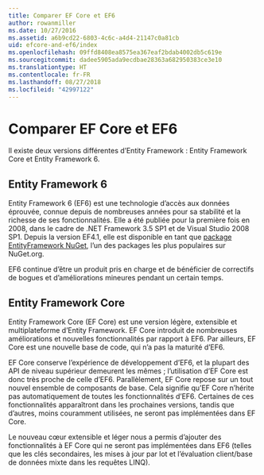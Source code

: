 ```yaml
---
title: Comparer EF Core et EF6
author: rowanmiller
ms.date: 10/27/2016
ms.assetid: a6b9cd22-6803-4c6c-a4d4-21147c0a81cb
uid: efcore-and-ef6/index
ms.openlocfilehash: 09ffd8408ea8575ea367eaf2bdab4002db5c619e
ms.sourcegitcommit: dadee5905ada9ecdbae28363a682950383ce3e10
ms.translationtype: HT
ms.contentlocale: fr-FR
ms.lasthandoff: 08/27/2018
ms.locfileid: "42997122"
---
```

# <a name="compare-ef-core--ef6"></a>Comparer EF Core et EF6

Il existe deux versions différentes d’Entity Framework : Entity Framework Core et Entity Framework 6.

## <a name="entity-framework-6"></a>Entity Framework 6

Entity Framework 6 (EF6) est une technologie d’accès aux données éprouvée, connue depuis de nombreuses années pour sa stabilité et la richesse de ses fonctionnalités. Elle a été publiée pour la première fois en 2008, dans le cadre de .NET Framework 3.5 SP1 et de Visual Studio 2008 SP1. Depuis la version EF4.1, elle est disponible en tant que [package EntityFramework NuGet](https://www.nuget.org/packages/EntityFramework/), l’un des packages les plus populaires sur NuGet.org.

EF6 continue d’être un produit pris en charge et de bénéficier de correctifs de bogues et d’améliorations mineures pendant un certain temps.

## <a name="entity-framework-core"></a>Entity Framework Core

Entity Framework Core (EF Core) est une version légère, extensible et multiplateforme d’Entity Framework. EF Core introduit de nombreuses améliorations et nouvelles fonctionnalités par rapport à EF6. Par ailleurs, EF Core est une nouvelle base de code, qui n’a pas la maturité d’EF6.

EF Core conserve l’expérience de développement d’EF6, et la plupart des API de niveau supérieur demeurent les mêmes ; l’utilisation d’EF Core est donc très proche de celle d’EF6. Parallèlement, EF Core repose sur un tout nouvel ensemble de composants de base. Cela signifie qu’EF Core n’hérite pas automatiquement de toutes les fonctionnalités d’EF6. Certaines de ces fonctionnalités apparaîtront dans les prochaines versions, tandis que d’autres, moins couramment utilisées, ne seront pas implémentées dans EF Core.

Le nouveau cœur extensible et léger nous a permis d’ajouter des fonctionnalités à EF Core qui ne seront pas implémentées dans EF6 (telles que les clés secondaires, les mises à jour par lot et l’évaluation client/base de données mixte dans les requêtes LINQ).
